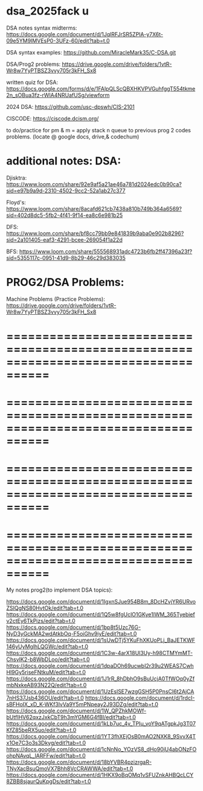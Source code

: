 # dsa_2025fack u

DSA notes syntax midterms: https://docs.google.com/document/d/1JqlRFJrSR5ZPlA-y7X6t-09e5YM9IMVEsP0-3UFz-60/edit?tab=t.0

DSA syntax examples: https://github.com/MiracleMark35/C-DSA.git

DSA/Prog2 problems: https://drive.google.com/drive/folders/1vtR-Wr8w7YyPTBSZ3vvy705r3kFH_Sx8

written quiz for DSA: https://docs.google.com/forms/d/e/1FAIpQLScQBXHKVPVGuhfggT554tkme2n_sOBua3fz-rWlA4NRUafUSg/viewform

2024 DSA: https://github.com/usc-dpswh/CIS-2101

CISCODE: https://ciscode.dcism.org/

to do/practice for pm & m = apply stack n queue to previous prog 2 codes problems.
(locate @ google docs, drive,& codechum)






additional notes:
DSA:
======
Djisktra: https://www.loom.com/share/92e9af5a21ae46a781d2024edc0b90ca?sid=e97b9a9d-2310-4502-9cc2-52a1ab27c377

Floyd's: https://www.loom.com/share/8acafd621cb7438a810b749b364a6569?sid=402d8dc5-5fb2-4f41-9f14-ea8c6e981b25

DFS: https://www.loom.com/share/bf8cc79bb9e841839b9aba0e902b8296?sid=2a101405-eaf3-4291-bcee-269054f1a22d

BFS: https://www.loom.com/share/555568931adc4723b6fb2ff47396a23f?sid=5355117c-0951-41d9-8b29-46c29d383035

PROG2/DSA Problems:
=======
Machine Problems (Practice Problems): https://drive.google.com/drive/folders/1vtR-Wr8w7YyPTBSZ3vvy705r3kFH_Sx8





====================================================================================
====================================================================================
====================================================================================
====================================================================================
====================================================================================
====================================================================================
====================================================================================
====================================================================================
My notes prog2(to implement DSA topics):

https://docs.google.com/document/d/1IgxnSJue954B8m_8DcHZvjYR6URvoZSIQgNS80HvtOk/edit?tab=t.0
https://docs.google.com/document/d/1Q5w8fgUclO1GKye1lWM_365Tyebiefv2ctEy6TkPizs/edit?tab=t.0
https://docs.google.com/document/d/1bp8t5Uzc76G-NyD3yGckMA2wdAtkbOq-F5oiGhv9iyE/edit?tab=t.0
https://docs.google.com/document/d/1sUwDTj5YKuFhXKUoPLj_BaJETKWF146yUyMglhLQGWc/edit?tab=t.0
https://docs.google.com/document/d/1C3w-4arX18Ul3Uy-h98CTMYmMT-ChsvIK2-b8WbDLoo/edit?tab=t.0
https://docs.google.com/document/d/1dpaDOh69ucwbI2r39u2WEAS7CwhHl9Gy5riseFNtkuM/edit?tab=t.0
https://docs.google.com/document/d/1J1rR_8hDbhO9sBuUcjA0TfWOq0yZfmbNxkeAB93N22Q/edit?tab=t.0
https://docs.google.com/document/d/1UzEslSE7wzgGSH5P0PnsCI6t2AjCA7nHS37Jsb436OU/edit?tab=t.0
https://docs.google.com/document/d/1rdcI-sBFHoIX_xD_K-WKf3lvVa9Y5mPNpeay2J93DZg/edit?tab=t.0
https://docs.google.com/document/d/1W_QPZhkMOWf-bUtfIHV62qxzJxkCbT9h3mYGM6G4fBI/edit?tab=t.0
https://docs.google.com/document/d/1kLb7uc_4v_TPIu_voY9qATgpkJg3T07KfZ85beRX5uo/edit?tab=t.0
https://docs.google.com/document/d/1YT3fhXEjOsB0mAO2NXK8_9SvvX4Tx1Oe7C3o3s3Dkyg/edit?tab=t.0
https://docs.google.com/document/d/1cNnNo_YOzVS8_dHo90jU4abONzFOohpNAvqL_lARFFw/edit?tab=t.0
https://docs.google.com/document/d/18bYVBR4pzizrgaR-TNyXacBsuQmoVX7Bhh8VcCRAWWA/edit?tab=t.0
https://docs.google.com/document/d/1HKX9oBqOMq1vSFUZnkAHBQcLCY8ZBB8sjaurQuKpgDs/edit?tab=t.0
